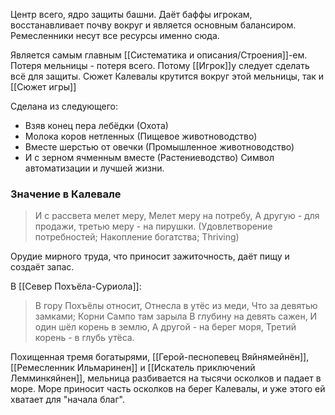 Центр всего, ядро защиты башни. Даёт баффы игрокам, восстанавливает почву вокруг и является основным балансиром.
Ремесленники несут все ресурсы именно сюда.

Является самым главным [[Систематика и описания/Строения]]-ем. Потеря мельницы - потеря всего. Потому [[Игрок]]у следует сделать всё для защиты.
Сюжет Калевалы крутится вокруг этой мельницы, так и [[Сюжет игры]]

Сделана из следующего:
- Взяв конец пера лебёдки (Охота)
- Молока коров нетленных (Пищевое животноводство)
- Вместе шерстью от овечки (Промышленное животноводство)
- И с зерном ячменным вместе (Растениеводство)
Символ автоматизации и лучшей жизни.
### Значение в Калевале
> И с рассвета мелет меру, Мелет меру на потребу, А другую - для продажи, третью меру - на пирушки.
> (Удовлетворение потребностей; Накопление богатства; Thriving)

Орудие мирного труда, что приносит зажиточность, даёт пищу и создаёт запас.

В [[Север Похъёла-Суриола]]:
> В гору Похъёлы относит,
> Отнесла в утёс из меди,
> Что за девятью замками;
> Корни Сампо там зарыла
> В глубину на девять сажен,
> И один шёл корень в землю,
> А другой - на берег моря,
> Третий корень - в глубь утёса.

Похищенная тремя богатырями, [[Герой-песнопевец Вяйнямейнён]], [[Ремесленник Ильмаринен]] и [[Искатель приключений Лемминкяйнен]], мельница разбивается на тысячи осколков и падает в море. Море приносит часть осколков на берег Калевалы, и уже этого ей хватает для "начала благ".